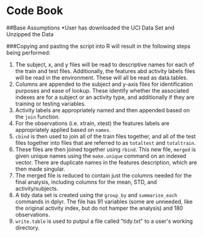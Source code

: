 # Code Book


##Base Assumptions
*User has downloaded the UCI Data Set and Unzipped the Data



###Copying and pasting the script into R will result in the following steps being performed: 

1. The subject, x, and y files will be read to descriptive names for each of the train and test files. Additionally, the features abd activity labels files will be read in the environment. These will all be read as data.tables. 
2.  Columns are appended to the subject and y-axis files for identification purposes and ease of lookup. These identify whether the associated indexes are for a subject or an activity type, and additionally if they are training or testing variables. 
3.  Activity labels are appropriately named and then appended based on the ```join``` function. 
4.  For the observations (i.e. xtrain, xtest) the features labels are appropriately applied based on ```names```. 
5.  ```cbind``` is then used to join all of the train files together, and all of the test files together into files that are referred to as ```totaltest``` and ```totaltrain```. 
6.  These files are then joined together using ```rbind```. This new file, ```merged``` is given unique names using the ```make.unique``` command on an indexed vector. There are duplicate names in the features description, which are then made singular. 
7.  The merged file is reduced to contain just the columns needed for the final analysis, including columns for the mean, STD, and activity/subjects.
8.  A tidy data set is created using the ```group_by``` and ```summarise_each``` commands in dplyr. The file has 91 variables (some are unneeded, like the original activity index, but do not hamper the analysis) and 180 observations. 
9.  ```write.table``` is used to putpul a file called "tidy.txt" to a user's working directory. 
